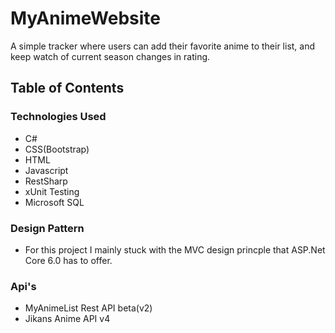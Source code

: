 # MyAnimeWebsite
A simple tracker where users can add their favorite anime to their list, and keep watch of current season changes in rating.

## Table of Contents
### Technologies Used
* C#
* CSS(Bootstrap)
* HTML
* Javascript
* RestSharp
* xUnit Testing
* Microsoft SQL

### Design Pattern
* For this project I mainly stuck with the MVC design princple that ASP.Net Core 6.0 has to offer.

### Api's
* MyAnimeList Rest API beta(v2)
* Jikans Anime API v4


